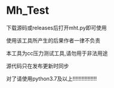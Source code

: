 # Mh_Test
<p>下载源码或releases后打开mht.py即可使用</p>
<p>使用该工具所产生的后果作者一律不负责</p>
<p>本工具为cc压力测试工具,请勿用于非法用途</p>
<p>源代码只在发布更新时同步</p>
<p>对了请使用python3.7及以上!!!!!!!!!!!!!!!!</p>
